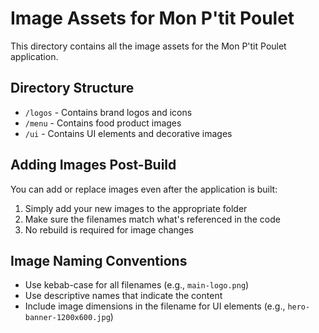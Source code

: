# Image Assets for Mon P'tit Poulet

This directory contains all the image assets for the Mon P'tit Poulet application.

## Directory Structure

- `/logos` - Contains brand logos and icons
- `/menu` - Contains food product images
- `/ui` - Contains UI elements and decorative images

## Adding Images Post-Build

You can add or replace images even after the application is built:

1. Simply add your new images to the appropriate folder
2. Make sure the filenames match what's referenced in the code
3. No rebuild is required for image changes

## Image Naming Conventions

- Use kebab-case for all filenames (e.g., `main-logo.png`)
- Use descriptive names that indicate the content
- Include image dimensions in the filename for UI elements (e.g., `hero-banner-1200x600.jpg`)